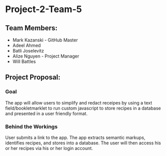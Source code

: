# Project-2-Team-5

## Team Members:
* Mark Kazanski - GitHub Master
* Adeel Ahmed
* Batli Joselevitz
* Alize Nguyen - Project Manager
* Will Battles

## Project Proposal:

### Goal
The app will allow users to simplify and redact receipes by using a text field/bookletmarklet to run custom javascript to store recipes in a database and presented in a user friendly format. 

### Behind the Workings
User submits a link to the app. The app extracts semantic markups, identifies recipes, and stores into a database. The user will then access his or her recipes via his or her login account. 
